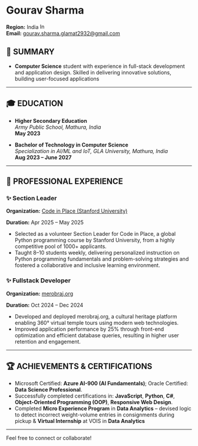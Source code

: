 # Gourav Sharma 
**Region:** India <img src="https://upload.wikimedia.org/wikipedia/en/4/41/Flag_of_India.svg" alt="Indian Flag" width="20" height="15">  
**Email:** gourav.sharma.glamat2932@gmail.com  

## 🎯 SUMMARY

- **Computer Science** student with experience in full-stack development and application design. Skilled in delivering innovative solutions, building user-focused applications
---

## 🎓 EDUCATION  
- **Higher Secondary Education**  
  *Army Public School, Mathura, India*  
  **May 2023**

- **Bachelor of Technology in Computer Science**  
  *Specialization in AI/ML and IoT, GLA University, Mathura, India*  
  **Aug 2023 – June 2027**

---

## 💼 PROFESSIONAL EXPERIENCE  

### ✨ Section Leader
**Organization:** [Code in Place (Stanford University)](https://online.stanford.edu/)

**Duration:** Apr 2025 – May 2025 

- Selected as a volunteer Section Leader for Code in Place, a global Python programming course by Stanford University, from a highly competitive pool of 1000+ applicants.
- Taught 8–10 students weekly, delivering personalized instruction on Python programming fundamentals and problem-solving strategies and fostered a collaborative and inclusive learning environment.

### ✨ Fullstack Developer
**Organization:** [merobraj.org](http://www.merobraj.org)  

**Duration:** Oct 2024 – Dec 2024 
- Developed and deployed merobraj.org, a cultural heritage platform enabling 360° virtual temple tours using modern web technologies.
- Improved application performance by 25% through front-end optimization and efficient database queries, resulting in higher user retention and engagement.

---

## 🏆 ACHIEVEMENTS & CERTIFICATIONS  
- Microsoft Certified: **Azure AI-900 (AI Fundamentals)**; Oracle Certified: **Data Science Professional**.
- Successfully completed certifications in: **JavaScript**, **Python**, **C#**, **Object-Oriented Programming (OOP)**, **Responsive Web Design**.
-  Completed **Micro Experience Program** in **Data Analytics** – devised logic to detect incorrect weight-volume entries in consignments during pickup & **Virtual Internship** at VOIS in **Data Analytics**

---

Feel free to connect or collaborate!  
